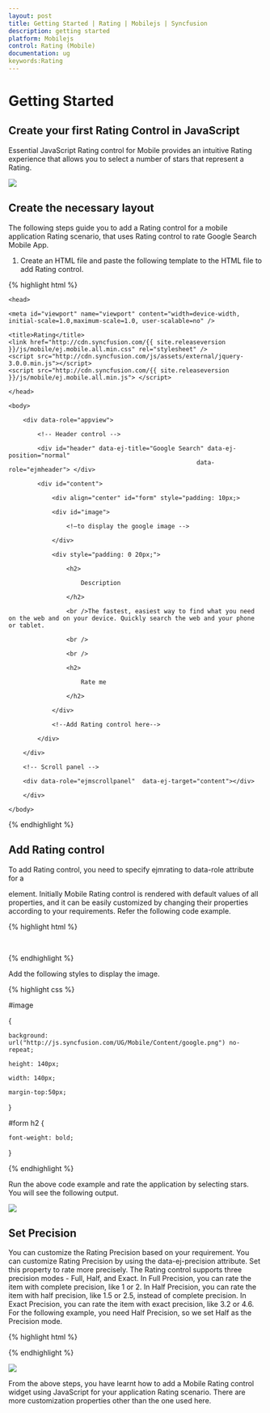 ```yaml
---
layout: post
title: Getting Started | Rating | Mobilejs | Syncfusion
description: getting started
platform: Mobilejs
control: Rating (Mobile)
documentation: ug
keywords:Rating
---
```


# Getting Started

## Create your first Rating Control in JavaScript 

Essential JavaScript Rating control for Mobile provides an intuitive Rating experience that allows you to select a number of stars that represent a Rating.

![](Getting-Started_images/Getting-Started_img1.png)

## Create the necessary layout

The following steps guide you to add a Rating control for a mobile application Rating scenario, that uses Rating control to rate Google Search Mobile App.

1. Create an HTML file and paste the following template to the HTML file to add Rating control.

{% highlight html %}

<!DOCTYPE html>

<html>

	<head>

	<meta id="viewport" name="viewport" content="width=device-width, initial-scale=1.0,maximum-scale=1.0, user-scalable=no" />

	<title>Rating</title>
    <link href="http://cdn.syncfusion.com/{{ site.releaseversion }}/js/mobile/ej.mobile.all.min.css" rel="stylesheet" />
    <script src="http://cdn.syncfusion.com/js/assets/external/jquery-3.0.0.min.js"></script>
    <script src="http://cdn.syncfusion.com/{{ site.releaseversion }}/js/mobile/ej.mobile.all.min.js"> </script>

	</head>

	<body>

		<div data-role="appview">

			<!-- Header control -->

			<div id="header" data-ej-title="Google Search" data-ej-position="normal" 
	             										data-role="ejmheader"> </div>

			<div id="content">

				<div align="center" id="form" style="padding: 10px;>

				<div id="image">
				
					<!—to display the google image -->

				</div>

				<div style="padding: 0 20px;">

	            	<h2>
	
						Description
						
					</h2>
					
					<br />The fastest, easiest way to find what you need on the web and on your device. Quickly search the web and your phone or tablet.
					
					<br />
					
					<br />
					
					<h2>
					
						Rate me
						
					</h2>  
					               
				</div>
				
				<!--Add Rating control here-->
				
			</div>
			
		</div> 
		
		<!-- Scroll panel -->
		
		<div data-role="ejmscrollpanel"  data-ej-target="content"></div>
		
		</div>

	</body>

</html>

{% endhighlight %}

## Add Rating control

To add Rating control, you need to specify ejmrating to data-role attribute for a <div> element. Initially Mobile Rating control is rendered with default values of all properties, and it can be easily customized by changing their properties according to your requirements. Refer the following code example.

{% highlight html %}

<!--Rating control--> 

<div data-role="ejmrating">

</div>

{% endhighlight %}

Add the following styles to display the image. 

{% highlight css %}

<!--Adds styles to display google image-->

#image

{

	background: url("http://js.syncfusion.com/UG/Mobile/Content/google.png") no-repeat;

	height: 140px;

	width: 140px;

	margin-top:50px;

}

 #form h2 {

	font-weight: bold;

}

{% endhighlight %}

Run the above code example and rate the application by selecting stars. You will see the following output.

![](Getting-Started_images/Getting-Started_img1.png)

## Set Precision

You can customize the Rating Precision based on your requirement. You can customize Rating Precision by using the data-ej-precision attribute. Set this property to rate more precisely. The Rating control supports three precision modes - Full, Half, and Exact. In Full Precision, you can rate the item with complete precision, like 1 or 2. In Half Precision, you can rate the item with half precision, like 1.5 or 2.5, instead of complete precision. In Exact Precision, you can rate the item with exact precision, like 3.2 or 4.6. For the following example, you need Half Precision, so we set Half as the Precision mode.


{% highlight html %}

 <div data-role="ejmrating" data-ej-precision="half" data-ej-value="1.5">

{% endhighlight %}

![](Getting-Started_images/Getting-Started_img3.png)

From the above steps, you have learnt how to add a Mobile Rating control widget using JavaScript for your application Rating scenario. There are more customization properties other than the one used here.